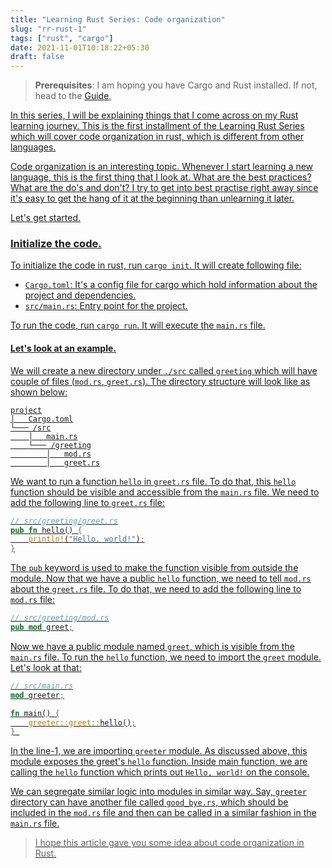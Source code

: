 ```yaml
---
title: "Learning Rust Series: Code organization"
slug: "rr-rust-1"
tags: ["rust", "cargo"]
date: 2021-11-01T10:18:22+05:30
draft: false
---
```

> **Prerequisites**: I am hoping you have Cargo and Rust installed. If not, head to the <u>[Guide](https://doc.rust-lang.org/cargo/getting-started/installation.html).

In this series, I will be explaining things that I come across on my Rust learning journey. This is the first installment of the Learning Rust Series which will cover code organization in rust, which is different from other languages.

Code organization is an interesting topic. Whenever I start learning a new language, this is the first thing that I look at. What are the best practices? What are the do's and don't? I try to get into best practise right away since it's easy to get the hang of it at the beginning than unlearning it later.

Let's get started.

### Initialize the code.
To initialize the code in rust, run `cargo init`. It will create following file:
- `Cargo.toml`: It's a config file for cargo which hold information about the project and dependencies.
- `src/main.rs`: Entry point for the project.

To run the code, run `cargo run`. It will execute the `main.rs` file.

#### Let's look at an example.
We will create a new directory under `./src` called `greeting` which will have couple of files (`mod.rs`, `greet.rs`). The directory structure will look like as shown below:
```
project
│   Cargo.toml
└─── /src
    │   main.rs
    └─── /greeting
        │   mod.rs
        │   greet.rs
```

We want to run a function `hello` in `greet.rs` file. To do that, this `hello` function should be visible and accessible from the `main.rs` file. We need to add the following line to `greet.rs` file:

```rust
// src/greeting/greet.rs
pub fn hello() {
    println!("Hello, world!");
}

```
The `pub` keyword is used to make the function visible from outside the module. Now that we have a public `hello` function, we need to tell `mod.rs` about the `greet.rs` file. To do that, we need to add the following line to `mod.rs` file:
```rust
// src/greeting/mod.rs
pub mod greet;
```

Now we have a public module named `greet`, which is visible from the `main.rs` file. To run the `hello` function, we need to import the `greet` module. Let's look at that:
```rust
// src/main.rs
mod greeter;

fn main() {
    greeter::greet::hello();
} 
```

In the line-1, we are importing `greeter` module. As discussed above, this module exposes the greet's `hello` function. Inside main function, we are calling the `hello` function which prints out `Hello, world!` on the console.

We can segregate similar logic into modules in similar way. Say, `greeter` directory can have another file called `good_bye.rs`, which should be included in the `mod.rs` file and then can be called in a similar fashion in the `main.rs` file.

>I hope this article gave you some idea about code organization in Rust. 
